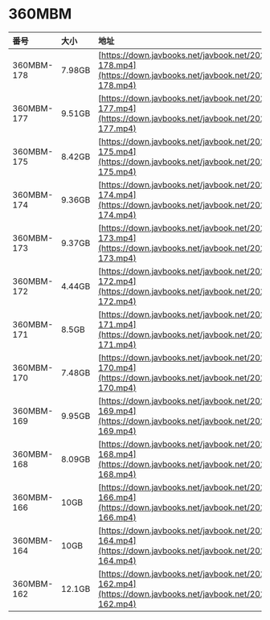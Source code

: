 # 360MBM

| 番号 | 大小 | 地址 |
| :--- | :--- | :--- |
| 360MBM-178 | 7.98GB | [https://down.javbooks.net/javbook.net/2020/06/28/360MBM-178.mp4](https://down.javbooks.net/javbook.net/2020/06/28/360MBM-178.mp4) |
| 360MBM-177 | 9.51GB | [https://down.javbooks.net/javbook.net/2020/06/28/360MBM-177.mp4](https://down.javbooks.net/javbook.net/2020/06/28/360MBM-177.mp4) |
| 360MBM-175 | 8.42GB | [https://down.javbooks.net/javbook.net/2020/06/28/360MBM-175.mp4](https://down.javbooks.net/javbook.net/2020/06/28/360MBM-175.mp4) |
| 360MBM-174 | 9.36GB | [https://down.javbooks.net/javbook.net/2020/06/28/360MBM-174.mp4](https://down.javbooks.net/javbook.net/2020/06/28/360MBM-174.mp4) |
| 360MBM-173 | 9.37GB | [https://down.javbooks.net/javbook.net/2020/06/28/360MBM-173.mp4](https://down.javbooks.net/javbook.net/2020/06/28/360MBM-173.mp4) |
| 360MBM-172 | 4.44GB | [https://down.javbooks.net/javbook.net/2020/06/21/360MBM-172.mp4](https://down.javbooks.net/javbook.net/2020/06/21/360MBM-172.mp4) |
| 360MBM-171 | 8.5GB | [https://down.javbooks.net/javbook.net/2020/06/21/360MBM-171.mp4](https://down.javbooks.net/javbook.net/2020/06/21/360MBM-171.mp4) |
| 360MBM-170 | 7.48GB | [https://down.javbooks.net/javbook.net/2020/06/21/360MBM-170.mp4](https://down.javbooks.net/javbook.net/2020/06/21/360MBM-170.mp4) |
| 360MBM-169 | 9.95GB | [https://down.javbooks.net/javbook.net/2020/06/21/360MBM-169.mp4](https://down.javbooks.net/javbook.net/2020/06/21/360MBM-169.mp4) |
| 360MBM-168 | 8.09GB | [https://down.javbooks.net/javbook.net/2020/06/21/360MBM-168.mp4](https://down.javbooks.net/javbook.net/2020/06/21/360MBM-168.mp4) |
| 360MBM-166 | 10GB | [https://down.javbooks.net/javbook.net/2020/06/21/360MBM-166.mp4](https://down.javbooks.net/javbook.net/2020/06/21/360MBM-166.mp4) |
| 360MBM-164 | 10GB | [https://down.javbooks.net/javbook.net/2020/06/21/360MBM-164.mp4](https://down.javbooks.net/javbook.net/2020/06/21/360MBM-164.mp4) |
| 360MBM-162 | 12.1GB | [https://down.javbooks.net/javbook.net/2020/06/21/360MBM-162.mp4](https://down.javbooks.net/javbook.net/2020/06/21/360MBM-162.mp4) |



